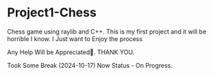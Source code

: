 # Project1-Chess
Chess game using raylib and C++.
This is my first project and it will be horrible I know.
I Just want to Enjoy the process

Any Help Will be Appreciated🦞.
THANK YOU.

Took Some Break (2024-10-17) 
Now Status - On Progress.
